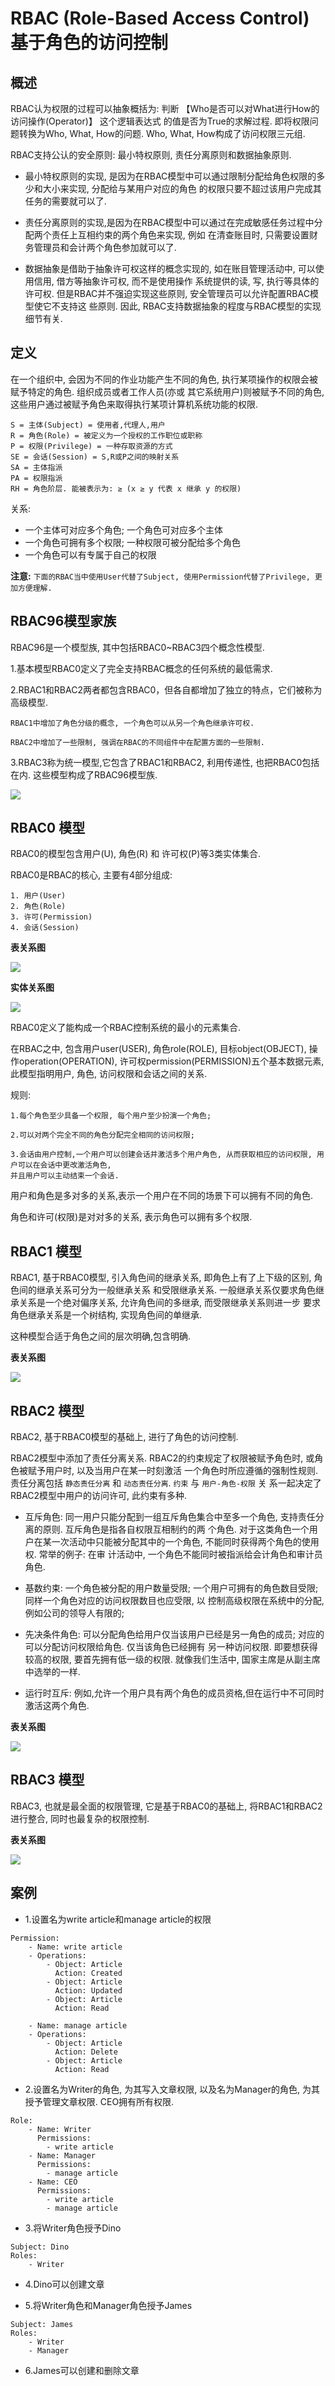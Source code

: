 # RBAC (Role-Based Access Control)基于角色的访问控制

## 概述 

RBAC认为权限的过程可以抽象概括为: 判断 【Who是否可以对What进行How的访问操作(Operator)】 这个逻辑表达式
的值是否为True的求解过程. 即将权限问题转换为Who, What, How的问题. Who, What, How构成了访问权限三元组.


RBAC支持公认的安全原则: 最小特权原则, 责任分离原则和数据抽象原则.

- 最小特权原则的实现, 是因为在RBAC模型中可以通过限制分配给角色权限的多少和大小来实现, 分配给与某用户对应的角色
的权限只要不超过该用户完成其任务的需要就可以了.

- 责任分离原则的实现,是因为在RBAC模型中可以通过在完成敏感任务过程中分配两个责任上互相约束的两个角色来实现, 例如
在清查账目时, 只需要设置财务管理员和会计两个角色参加就可以了.

- 数据抽象是借助于抽象许可权这样的概念实现的, 如在账目管理活动中, 可以使用信用, 借方等抽象许可权, 而不是使用操作
系统提供的读, 写, 执行等具体的许可权. 但是RBAC并不强迫实现这些原则, 安全管理员可以允许配置RBAC模型使它不支持这
些原则. 因此, RBAC支持数据抽象的程度与RBAC模型的实现细节有关.

## 定义

在一个组织中, 会因为不同的作业功能产生不同的角色, 执行某项操作的权限会被赋予特定的角色. 组织成员或者工作人员(亦或
其它系统用户)则被赋予不同的角色, 这些用户通过被赋予角色来取得执行某项计算机系统功能的权限.

```
S = 主体(Subject) = 使用者,代理人,用户
R = 角色(Role) = 被定义为一个授权的工作职位或职称
P = 权限(Privilege) = 一种存取资源的方式
SE = 会话(Session) = S,R或P之间的映射关系
SA = 主体指派
PA = 权限指派
RH = 角色阶层. 能被表示为: ≥ (x ≥ y 代表 x 继承 y 的权限)
```

关系:

- 一个主体可对应多个角色; 一个角色可对应多个主体
- 一个角色可拥有多个权限; 一种权限可被分配给多个角色
- 一个角色可以有专属于自己的权限

**注意:** `下面的RBAC当中使用User代替了Subject, 使用Permission代替了Privilege, 更加方便理解.`

## RBAC96模型家族

RBAC96是一个模型族, 其中包括RBAC0~RBAC3四个概念性模型.

1.基本模型RBAC0定义了完全支持RBAC概念的任何系统的最低需求.

2.RBAC1和RBAC2两者都包含RBAC0，但各自都增加了独立的特点，它们被称为高级模型.

```
RBAC1中增加了角色分级的概念, 一个角色可以从另一个角色继承许可权.

RBAC2中增加了一些限制, 强调在RBAC的不同组件中在配置方面的一些限制.
```

3.RBAC3称为统一模型,它包含了RBAC1和RBAC2, 利用传递性, 也把RBAC0包括在内. 这些模型构成了RBAC96模型族.


![](./resource/rbca96.png)


## RBAC0 模型

RBAC0的模型包含用户(U), 角色(R) 和 许可权(P)等3类实体集合.

RBAC0是RBAC的核心, 主要有4部分组成:

```
1. 用户(User)
2. 角色(Role)
3. 许可(Permission)
4. 会话(Session)
```

**表关系图**

![](./resource/rbac0-uml.png)


**实体关系图**

![](./resource/rbac0-flow.png)


RBAC0定义了能构成一个RBAC控制系统的最小的元素集合.

在RBAC之中, 包含用户user(USER), 角色role(ROLE), 目标object(OBJECT), 操作operation(OPERATION), 
许可权permission(PERMISSION)五个基本数据元素, 此模型指明用户, 角色, 访问权限和会话之间的关系.

规则:

```
1.每个角色至少具备一个权限, 每个用户至少扮演一个角色; 

2.可以对两个完全不同的角色分配完全相同的访问权限; 

3.会话由用户控制,一个用户可以创建会话并激活多个用户角色, 从而获取相应的访问权限, 用户可以在会话中更改激活角色,
并且用户可以主动结束一个会话.
```

用户和角色是多对多的关系,表示一个用户在不同的场景下可以拥有不同的角色.

角色和许可(权限)是对对多的关系, 表示角色可以拥有多个权限.


## RBAC1 模型

RBAC1, 基于RBAC0模型, 引入角色间的继承关系, 即角色上有了上下级的区别, 角色间的继承关系可分为一般继承关系
和受限继承关系. 一般继承关系仅要求角色继承关系是一个绝对偏序关系, 允许角色间的多继承, 而受限继承关系则进一步
要求角色继承关系是一个树结构, 实现角色间的单继承.

这种模型合适于角色之间的层次明确,包含明确.


**表关系图**

![](./resource/rbac1-uml.png)


## RBAC2 模型

RBAC2, 基于RBAC0模型的基础上, 进行了角色的访问控制.

RBAC2模型中添加了责任分离关系. RBAC2的约束规定了权限被赋予角色时, 或角色被赋予用户时, 以及当用户在某一时刻激活
一个角色时所应遵循的强制性规则. 责任分离包括 `静态责任分离` 和 `动态责任分离`. `约束` 与 `用户-角色-权限` 关
系一起决定了RBAC2模型中用户的访问许可, 此约束有多种.

- 互斥角色: 同一用户只能分配到一组互斥角色集合中至多一个角色, 支持责任分离的原则. 互斥角色是指各自权限互相制约的两
个角色. 对于这类角色一个用户在某一次活动中只能被分配其中的一个角色, 不能同时获得两个角色的使用权. 常举的例子: 在审
计活动中, 一个角色不能同时被指派给会计角色和审计员角色.

- 基数约束: 一个角色被分配的用户数量受限; 一个用户可拥有的角色数目受限; 同样一个角色对应的访问权限数目也应受限, 以
控制高级权限在系统中的分配, 例如公司的领导人有限的;

- 先决条件角色: 可以分配角色给用户仅当该用户已经是另一角色的成员; 对应的可以分配访问权限给角色. 仅当该角色已经拥有
另一种访问权限. 即要想获得较高的权限, 要首先拥有低一级的权限. 就像我们生活中, 国家主席是从副主席中选举的一样.

- 运行时互斥: 例如,允许一个用户具有两个角色的成员资格,但在运行中不可同时激活这两个角色.

**表关系图**

![](./resource/rbac2-uml.png)


## RBAC3 模型

RBAC3, 也就是最全面的权限管理, 它是基于RBAC0的基础上, 将RBAC1和RBAC2进行整合, 同时也最复杂的权限控制.

**表关系图**

![](./resource/rbac3-uml.png)


## 案例

- 1.设置名为write article和manage article的权限

```
Permission:
    - Name: write article
    - Operations:
        - Object: Article
          Action: Created
        - Object: Article
          Action: Updated
        - Object: Article
          Action: Read
    
    - Name: manage article
    - Operations:
        - Object: Article
          Action: Delete
        - Object: Article
          Action: Read
```

- 2.设置名为Writer的角色, 为其写入文章权限, 以及名为Manager的角色, 为其授予管理文章权限. CEO拥有所有权限.

```
Role:
    - Name: Writer
      Permissions:
        - write article
    - Name: Manager
      Permissions:
        - manage article
    - Name: CEO
      Permissions:
        - write article
        - manage article
```

- 3.将Writer角色授予Dino

```
Subject: Dino
Roles:
    - Writer
```

- 4.Dino可以创建文章

- 5.将Writer角色和Manager角色授予James

```
Subject: James
Roles:
    - Writer
    - Manager
```

- 6.James可以创建和删除文章
